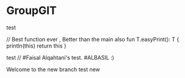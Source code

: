 # GroupGIT
test



// Best function ever , Better than the main also
fun <T> T.easyPrint(): T {
println(this)
return this
}



test //
#Faisal Alqahtani's test.
#ALBASIL :)

Welcome to the new branch
test new
